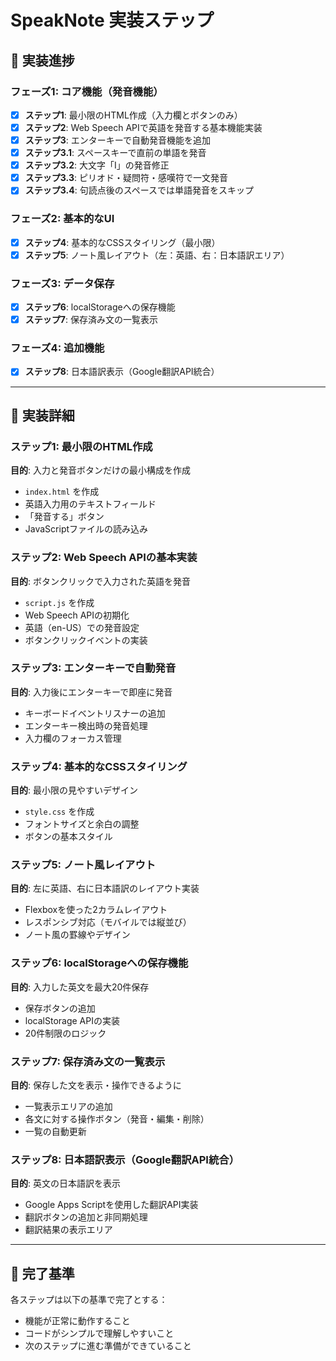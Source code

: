 # SpeakNote 実装ステップ

## 🚀 実装進捗

### フェーズ1: コア機能（発音機能）
- [x] **ステップ1**: 最小限のHTML作成（入力欄とボタンのみ）
- [x] **ステップ2**: Web Speech APIで英語を発音する基本機能実装
- [x] **ステップ3**: エンターキーで自動発音機能を追加
- [x] **ステップ3.1**: スペースキーで直前の単語を発音
- [x] **ステップ3.2**: 大文字「I」の発音修正
- [x] **ステップ3.3**: ピリオド・疑問符・感嘆符で一文発音
- [x] **ステップ3.4**: 句読点後のスペースでは単語発音をスキップ

### フェーズ2: 基本的なUI
- [x] **ステップ4**: 基本的なCSSスタイリング（最小限）
- [x] **ステップ5**: ノート風レイアウト（左：英語、右：日本語訳エリア）

### フェーズ3: データ保存
- [x] **ステップ6**: localStorageへの保存機能
- [x] **ステップ7**: 保存済み文の一覧表示

### フェーズ4: 追加機能
- [x] **ステップ8**: 日本語訳表示（Google翻訳API統合）

---

## 📝 実装詳細

### ステップ1: 最小限のHTML作成
**目的**: 入力と発音ボタンだけの最小構成を作成
- `index.html` を作成
- 英語入力用のテキストフィールド
- 「発音する」ボタン
- JavaScriptファイルの読み込み

### ステップ2: Web Speech APIの基本実装
**目的**: ボタンクリックで入力された英語を発音
- `script.js` を作成
- Web Speech APIの初期化
- 英語（en-US）での発音設定
- ボタンクリックイベントの実装

### ステップ3: エンターキーで自動発音
**目的**: 入力後にエンターキーで即座に発音
- キーボードイベントリスナーの追加
- エンターキー検出時の発音処理
- 入力欄のフォーカス管理

### ステップ4: 基本的なCSSスタイリング
**目的**: 最小限の見やすいデザイン
- `style.css` を作成
- フォントサイズと余白の調整
- ボタンの基本スタイル

### ステップ5: ノート風レイアウト
**目的**: 左に英語、右に日本語訳のレイアウト実装
- Flexboxを使った2カラムレイアウト
- レスポンシブ対応（モバイルでは縦並び）
- ノート風の罫線やデザイン

### ステップ6: localStorageへの保存機能
**目的**: 入力した英文を最大20件保存
- 保存ボタンの追加
- localStorage APIの実装
- 20件制限のロジック

### ステップ7: 保存済み文の一覧表示
**目的**: 保存した文を表示・操作できるように
- 一覧表示エリアの追加
- 各文に対する操作ボタン（発音・編集・削除）
- 一覧の自動更新

### ステップ8: 日本語訳表示（Google翻訳API統合）
**目的**: 英文の日本語訳を表示
- Google Apps Scriptを使用した翻訳API実装
- 翻訳ボタンの追加と非同期処理
- 翻訳結果の表示エリア

---

## 🎯 完了基準
各ステップは以下の基準で完了とする：
- 機能が正常に動作すること
- コードがシンプルで理解しやすいこと
- 次のステップに進む準備ができていること